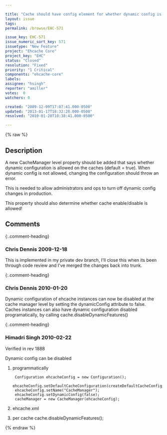 ```yaml
---

title: "Cache should have config element for whether dynamic config is allowed"
layout: issue
tags: 
permalink: /browse/EHC-571

issue_key: EHC-571
issue_numeric_sort_key: 571
issuetype: "New Feature"
project: "Ehcache Core"
project_key: "EHC"
status: "Closed"
resolution: "Fixed"
priority: "1 Critical"
components: "ehcache-core"
labels: 
assignee: "hsingh"
reporter: "amiller"
votes:  0
watchers: 0

created: "2009-12-09T17:07:41.000-0500"
updated: "2013-01-17T18:32:28.000-0500"
resolved: "2010-01-20T10:38:41.000-0500"

---
```




{% raw %}



## Description

<div markdown="1" class="description">

A new CacheManager level property should be added that says whether dynamic configuration is allowed on the caches (default = true).  When dynamic config is not allowed, changing the configuration should throw an error.  

This is needed to allow administrators and ops to turn off dynamic config changes in production.

This property should also determine whether cache enable/disable is allowed!

</div>

## Comments


{:.comment-heading}
### **Chris Dennis** <span class="date">2009-12-18</span>

<div markdown="1" class="comment">

This is implemented in my private dev branch, I'll close this when its been through code review and I've merged the changes back into trunk.

</div>


{:.comment-heading}
### **Chris Dennis** <span class="date">2010-01-20</span>

<div markdown="1" class="comment">

Dynamic configuration of ehcache instances can now be disabled at the cache manager level by setting the dynamicConfig attribute to false.  Caches instances can also have dynamic configuration disabled programatically, by calling cache.disableDynamicFeatures()

</div>


{:.comment-heading}
### **Himadri Singh** <span class="date">2010-02-22</span>

<div markdown="1" class="comment">

Verified in rev 1888

Dynamic config can be disabled

1. programmatically

	    Configuration ehcacheConfig = new Configuration();
	    ehcacheConfig.setDefaultCacheConfiguration(createDefaultCacheConfiguration());
	    ehcacheConfig.setName("CacheManager");
	    ehcacheConfig.setDynamicConfig(false);
	    cacheManager = new CacheManager(ehcacheConfig);

2. ehcache.xml

<ehcache name="CacheManager" dynamicConfig="false" >


3. per cache
	    cache.disableDynamicFeatures();


</div>



{% endraw %}
